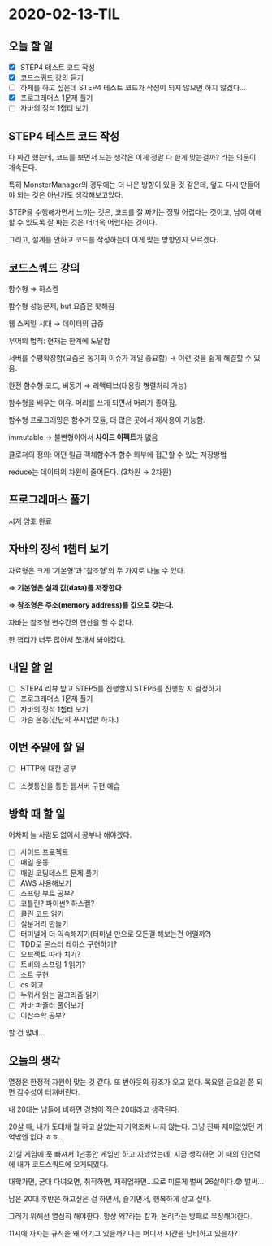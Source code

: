 # 2020-02-13-TIL

## 오늘 할 일

- [x] STEP4 테스트 코드 작성
- [x] 코드스쿼드 강의 듣기
- [ ] 하체를 하고 싶은데 STEP4 테스트 코드가 작성이 되지 않으면 하지 않겠다...
- [x] 프로그래머스 1문제 풀기
- [ ] 자바의 정석 1챕터 보기

## STEP4 테스트 코드 작성

다 짜긴 했는데, 코드를 보면서 드는 생각은 이게 정말 다 한게 맞는걸까? 라는 의문이 계속든다.

특히 MonsterManager의 경우에는 더 나은 방향이 있을 것 같은데, 엎고 다시 만들어야 되는 것은 아닌가도 생각해보고있다.

STEP을 수행해가면서 느끼는 것은, 코드를 잘 짜기는 정말 어렵다는 것이고, 남이 이해할 수 있도록 잘 짜는 것은 더더욱 어렵다는 것이다.

그리고, 설계를 안하고 코드를 작성하는데 이게 맞는 방향인지 모르겠다.

## 코드스쿼드 강의

함수형 ⇒ 하스켈 

함수형 성능문제, but 요즘은 핫해짐

웹 스케일 시대 → 데이터의 급증

무어의 법칙:  현재는 한계에 도달함

서버를 수평확장함(요즘은 동기화 이슈가 제일 중요함) → 이런 것을 쉽게 해결할 수 있음.

완전 함수형 코드, 비동기 ⇒ 리액티브(대용량 병렬처리 가능)

함수형을 배우는 이유. 머리를 쓰게 되면서 머리가 좋아짐.

함수형 프로그래밍은 함수가 모듈, 더 많은 곳에서 재사용이 가능함.

immutable → 불변형이어서 **사이드 이펙트**가 없음

클로저의 정의: 어떤 일급 객체함수가 함수 외부에 접근할 수 있는 저장방법

reduce는 데이터의 차원이 줄어든다. (3차원 → 2차원)

## 프로그래머스 풀기

시저 암호 완료

## 자바의 정석 1챕터 보기

자료형은 크게 '기본형'과 '참조형'의 두 가지로 나눌 수 있다.

⇒ **기본형은 실제 값(data)를 저장한다.**

⇒ **참조형은 주소(memory address)를 값으로 갖는다.**

자바는 참조형 변수간의 연산을 할 수 없다.

한 챕터가 너무 많아서 쪼개서 봐야겠다.

## 내일 할 일

- [ ] STEP4 리뷰 받고 STEP5를 진행할지 STEP6를 진행할 지 결정하기
- [ ] 프로그래머스 1문제 풀기
- [ ] 자바의 정석 1챕터 보기
- [ ] 가슴 운동(간단히 푸시업만 하자.)

## 이번 주말에 할 일

- [ ] HTTP에 대한 공부

- [ ] 소켓통신을 통한 웹서버 구현 예습

## 방학 때 할 일

어차피 놀 사람도 없어서 공부나 해야겠다.

- [ ] 사이드 프로젝트
- [ ] 매일 운동
- [ ] 매일 코딩테스트 문제 풀기
- [ ] AWS 사용해보기
- [ ] 스프링 부트 공부?
- [ ] 코틀린? 파이썬? 하스켈?
- [ ] 클린 코드 읽기
- [ ] 질문거리 만들기
- [ ] 터미널에 더 익숙해지기(터미널 만으로 모든걸 해보는건 어떨까?)
- [ ] TDD로 몬스터 레이스 구현하기?
- [ ] 오브젝트 따라 치기?
- [ ] 토비의 스프링 1 읽기?
- [ ] 소트 구현
- [ ] cs 회고
- [ ] 누워서 읽는 알고리즘 읽기
- [ ] 자바 퍼즐러 풀어보기
- [ ] 이산수학 공부?

할 건 많네...

## 오늘의 생각

열정은 한정적 자원이 맞는 것 같다. 또 번아웃의 징조가 오고 있다. 목요일 금요일 쯤 되면 감수성이 터져버린다.



내 20대는 남들에 비하면 경험이 적은 20대라고 생각된다.

20살 때, 내가 도대체 뭘 하고 살았는지 기억조차 나지 않는다. 그냥 진짜 재미없었던 기억밖엔 없다 ㅎㅎ..

21살 게임에 푹 빠져서 1년동안 게임만 하고 지냈었는데, 지금 생각하면 이 때의 인연덕에 내가 코드스쿼드에 오게되었다.



대학가면, 군대 다녀오면, 취직하면, 재취업하면...으로 미룬게 벌써 26살이다.😨 벌써...

남은 20대 후반은 하고싶은 걸 하면서, 즐기면서, 행복하게 살고 싶다.

그러기 위해선 열심히 해야한다. 항상 왜?라는 칼과, 논리라는 방패로 무장해야한다.

11시에 자자는 규칙을 왜 어기고 있을까? 나는 어디서 시간을 낭비하고 있을까?
